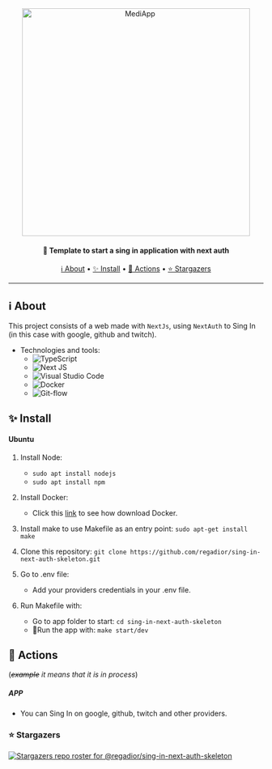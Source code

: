 <div align="center">
 <img
  width="450"
 alt="MediApp"
 src="https://imgur.com/r9QDBhm.png">

<h4>
  🚀 Template to start a sing in application with next auth
</h4>

 <a href="#ℹ️-about">ℹ️ About</a> •
 <a href="#-install"> ✨ Install</a> •
 <a href="#-actions">🌚 Actions</a> •
 <a href="#-stargazers">⭐ Stargazers</a>

</div>

---

## ℹ️ About

This project consists of a web made with ` NextJs `, using ` NextAuth ` to Sing In (in this case with google, github and twitch).
- Technologies and tools:
  - ![TypeScript](https://img.shields.io/badge/typescript-%23007ACC.svg?&logo=typescript&logoColor=white)
  - ![Next JS](https://img.shields.io/badge/Next-black?&logo=next.js&logoColor=white)
  - ![Visual Studio Code](https://img.shields.io/badge/Visual%20Studio%20Code-0078d7.svg?&logo=visual-studio-code&logoColor=white)
  - ![Docker](https://img.shields.io/badge/docker-%230db7ed.svg?&logo=docker&logoColor=white)
  - ![Git-flow](https://img.shields.io/badge/gitFlow-%23F05033.svg?&logo=git&logoColor=white)

## ✨ Install
#### Ubuntu
1. Install Node: 
	- `sudo apt install nodejs`
   - `sudo apt install npm`

2. Install Docker: 
	- Click this [link](https://docs.docker.com/engine/install/ubuntu/) to see how download Docker.

3. Install make to use Makefile as an entry point: `sudo apt-get install make`

4. Clone this repository: `git clone https://github.com/regadior/sing-in-next-auth-skeleton.git`

5. Go to .env file: 
	- Add your providers credentials in your .env file.

6. Run Makefile with: 
	- Go to app folder to start: `cd sing-in-next-auth-skeleton`
	- 🚀Run the app with: `make start/dev`


## 🌚 Actions
(*~~example~~ it means that it is in process*)
##### APP

- You can Sing In on google, github, twitch and other providers.

### ⭐ Stargazers

[![Stargazers repo roster for @regadior/sing-in-next-auth-skeleton](https://reporoster.com/stars/regadior/sing-in-next-auth-skeleton)](https://github.com/regadior/sing-in-next-auth-skeleton/stargazers)

